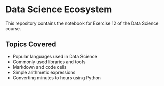 # Data Science Ecosystem

This repository contains the notebook for Exercise 12 of the Data Science course.

## Topics Covered
- Popular languages used in Data Science
- Commonly used libraries and tools
- Markdown and code cells
- Simple arithmetic expressions
- Converting minutes to hours using Python
